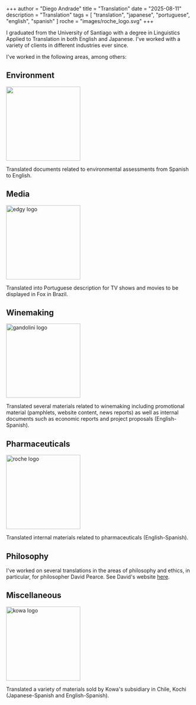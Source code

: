 +++
author = "Diego Andrade"
title = "Translation"
date = "2025-08-11"
description = "Translation"
tags = [
    "translation",
    "japanese",
    "portuguese",
    "english",
    "spanish"
]
roche = "images/roche_logo.svg"
+++

I graduated from the University of Santiago with a degree in Linguistics Applied to Translation in both English and Japanese. I've worked with a variety of clients in different industries ever since. 

<!--more-->

I've worked in the following areas, among others:

<h2>Environment</h2>

<image src="/images/anabatica_renovables_logo.jpeg" width="200">

Translated documents related to environmental assessments from Spanish to English.

<h2>Media</h2>

<image src="/images/edgy_logo.svg" alt="edgy logo" width="200">

Translated into Portuguese description for TV shows and movies to be displayed in Fox in Brazil.

<h2>Winemaking</h2>

<image src="/images/gandolini_logo.png" alt="gandolini logo" width="200">

Translated several materials related to winemaking including promotional material (pamphlets, website content, news reports) as well as internal documents such as economic reports and project proposals (English-Spanish).

<h2>Pharmaceuticals</h2>

<image src="/images/roche_logo.png" alt="roche logo" width="200">

Translated internal materials related to pharmaceuticals (English-Spanish).

<h2>Philosophy</h2>

I've worked on several translations in the areas of philosophy and ethics, in particular, for philosopher David Pearce. See David's website <a href="https://www.hedweb.com">here</a>.

<h2>Miscellaneous</h2>

<image src="/images/kowa_logo.png" alt="kowa logo" width="200">

Translated a variety of materials sold by Kowa's subsidiary in Chile, Kochi (Japanese-Spanish and English-Spanish).


